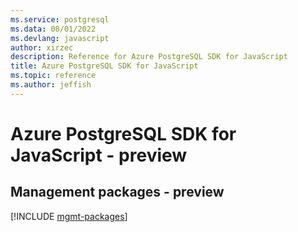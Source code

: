 ```yaml
---
ms.service: postgresql
ms.data: 08/01/2022
ms.devlang: javascript
author: xirzec
description: Reference for Azure PostgreSQL SDK for JavaScript
title: Azure PostgreSQL SDK for JavaScript
ms.topic: reference
ms.author: jeffish
---
```

# Azure PostgreSQL SDK for JavaScript - preview

## Management packages - preview
[!INCLUDE [mgmt-packages](postgresql-mgmt-index.md)]